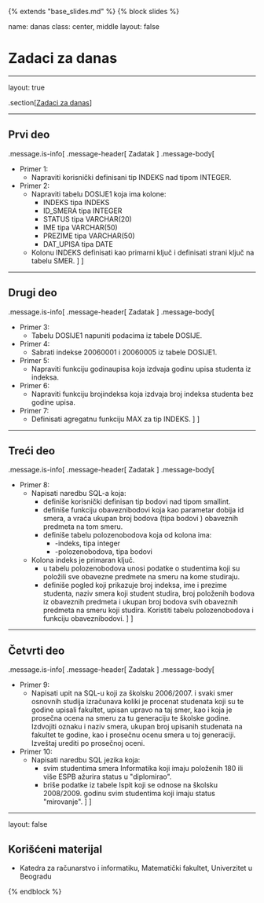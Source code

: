 {% extends "base_slides.md" %}
{% block slides %}

name: danas 
class: center, middle
layout: false

# Zadaci za danas

---
layout: true

.section[[Zadaci za danas](#sadrzaj)]

---

## Prvi deo
            
.message.is-info[
.message-header[
Zadatak
]
.message-body[
- Primer 1: 
    - Napraviti korisnički definisani tip INDEKS nad tipom INTEGER.
- Primer 2: 
    - Napraviti tabelu DOSIJE1 koja ima kolone:
      - INDEKS tipa INDEKS
      - ID_SMERA tipa INTEGER
      - STATUS tipa VARCHAR(20)
      - IME tipa VARCHAR(50)
      - PREZIME tipa VARCHAR(50)
      - DAT_UPISA tipa DATE
    - Kolonu INDEKS definisati kao primarni ključ i definisati strani ključ na tabelu SMER.
]
]

---

## Drugi deo

.message.is-info[
.message-header[
Zadatak
]
.message-body[
- Primer 3: 
    - Tabelu DOSIJE1 napuniti podacima iz tabele DOSIJE.
- Primer 4: 
    - Sabrati indekse 20060001 i 20060005 iz tabele DOSIJE1.
- Primer 5: 
    - Napraviti funkciju godinaupisa koja izdvaja godinu upisa studenta iz indeksa.
- Primer 6: 
    - Napraviti funkciju brojindeksa koja izdvaja broj indeksa studenta bez godine upisa.
- Primer 7: 
    - Definisati agregatnu funkciju MAX za tip INDEKS.
]
]

---

## Treći deo

.message.is-info[
.message-header[
Zadatak
]
.message-body[
- Primer 8: 
    - Napisati naredbu SQL-a koja:
      - definiše korisnički definisan tip bodovi nad tipom smallint.
      - definiše funkciju obaveznibodovi koja kao parametar dobija id smera, a vraća ukupan broj bodova (tipa bodovi ) obaveznih predmeta na tom smeru.
      - definiše tabelu polozenobodova koja od kolona ima:
        - -indeks, tipa integer
        - -polozenobodova, tipa bodovi
    - Kolona indeks je primaran ključ.
      - u tabelu polozenobodova unosi podatke o studentima koji su položili sve obavezne predmete na smeru na kome studiraju.
      - definiše pogled koji prikazuje broj indeksa, ime i prezime studenta, naziv smera koji student studira, broj položenih bodova iz obaveznih predmeta i ukupan broj bodova svih obaveznih predmeta na smeru koji studira. Koristiti tabelu polozenobodova i funkciju obaveznibodovi.
]
]

---
## Četvrti deo

.message.is-info[
.message-header[
Zadatak
]
.message-body[
- Primer 9: 
    - Napisati upit na SQL-u koji za školsku 2006/2007. i svaki smer osnovnih studija izračunava koliki je procenat studenata koji su te godine upisali fakultet, upisan upravo na taj smer, kao i koja je prosečna ocena na smeru za tu generaciju te školske godine. Izdvojiti oznaku i naziv smera, ukupan broj upisanih studenata na fakultet te godine, kao i prosečnu ocenu smera u toj generaciji. Izveštaj urediti po prosečnoj oceni.
- Primer 10: 
    - Napisati naredbu SQL jezika koja:
      - svim studentima smera Informatika koji imaju položenih 180 ili više ESPB ažurira status u "diplomirao".
      - briše podatke iz tabele Ispit koji se odnose na školsku 2008/2009. godinu svim studentima koji imaju status "mirovanje".
]
]

---

layout: false

## Korišćeni materijal

- Katedra za računarstvo i informatiku, Matematički fakultet, Univerzitet u Beogradu

{% endblock %}